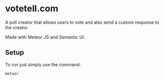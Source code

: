 # votetell.com

A poll creator that allows users to vote and also send a custom response to the creator. 

Made with Meteor JS and Semantic UI.

## Setup 

To run just simply use the command: 

`meteor` 




